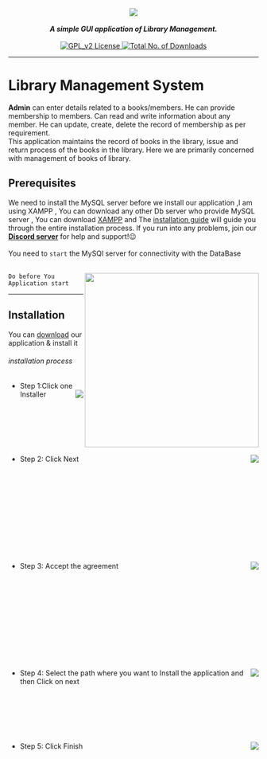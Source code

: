 <div align="center">
 <img src="https://cdn.discordapp.com/attachments/568798858185015336/568799074048802835/1.jpg" align="center">
  <br>
  <br>
   <strong><i>A simple GUI application of Library Management.</i></strong>
   <br><br>
  <a href="https://github.com/DieAgain/LibraryManagementSystem/blob/master/LICENSE">
  <img src="https://img.shields.io/badge/LICENSE-GPL--2.0-red.svg" alt="GPL_v2 License">
  </a>
  <a href="https://github.com/DieAgain/LibraryManagementSystem">
<img src="https://img.shields.io/github/downloads/DieAgain/LibraryManagementSystem/total.svg" alt="Total No. of Downloads">
  <!--
    [![Github All Releases](https://img.shields.io/github/downloads/DieAgain/LibraryManagementSystem/total.svg)]()
  -->
  </a>
  <strong><i></i></strong>
  <br>

  </div>

---

# Library Management System

<p><b>Admin</b> can enter details related to a books/members. He can provide membership to members. Can read and write information about any member. He can update, create, delete the record of membership as per requirement.<br>
 This application maintains the record of books in the library, issue and return process of the books in the library. Here we are primarily concerned with management of books of library.
</p>

## Prerequisites


We need to install the MySQL server before we install our application
,I am using XAMPP , You can download any other Db server who provide MySQL server , You can download [XAMPP](https://www.apachefriends.org/download.html) and The [installation guide](https://www.apachefriends.org/faq_windows.html) will guide you through the entire installation process. If you run into any problems, join our [**Discord server**](https://discord.gg/XH5zrtT) for help and support!:wink:
<br><br>You need to `start` the MySQl server for connectivity with the DataBase <br><br>

<img src="https://cdn.discordapp.com/attachments/568798858185015336/569037517639122954/3.png" align="right" height="350">

`Do before You Application start`

----

## Installation

You can [download](https://www.mediafire.com/file/b9552r520d55nyd/Library_Mangement_System_win64bit.rar/file) our application & install it
###### installation process

- Step 1:Click one Installer <img src="https://cdn.discordapp.com/attachments/568798858185015336/569161398983196721/13.png" align="right">

<br><br><br><br><br>

- Step 2: Click Next  <img src="https://cdn.discordapp.com/attachments/568798858185015336/569166782464655365/14.png" align="right">

<br><br><br><br><br><br><br><br><br><br>

- Step 3: Accept the agreement <img src="https://cdn.discordapp.com/attachments/568798858185015336/569175831792975875/17.png" align="right">

<br><br><br><br><br><br><br><br><br><br>

- Step 4: Select the path where you want to <img src="https://cdn.discordapp.com/attachments/568798858185015336/569169887553912832/15.png" align="right"> Install the application and then Click on next

<br><br><br><br><br>

- Step 5: Click Finish <img src="https://cdn.discordapp.com/attachments/568798858185015336/569169887553912832/15.png" align="right">

<br><br><br><br><br>
